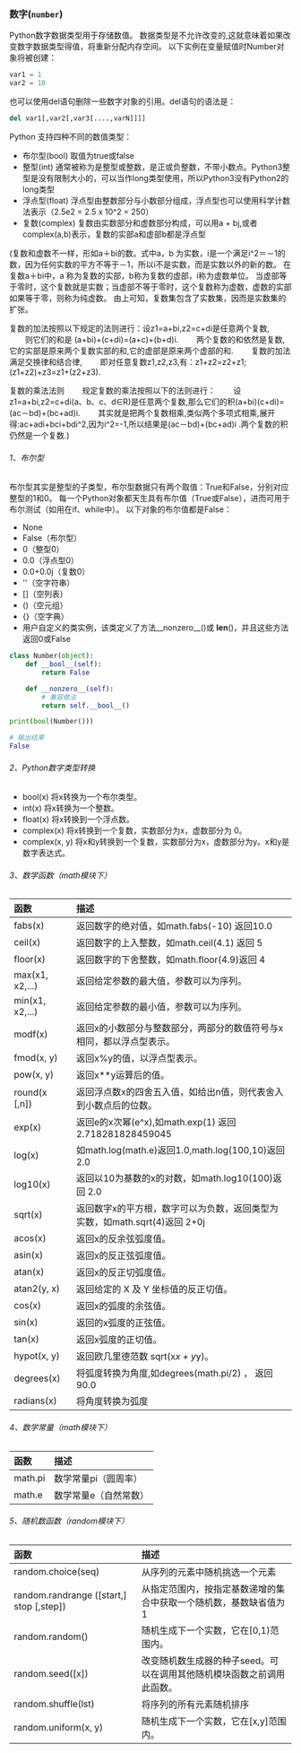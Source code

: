 ### 数字(```number```)

Python数字数据类型用于存储数值。
数据类型是不允许改变的,这就意味着如果改变数字数据类型得值，将重新分配内存空间。
以下实例在变量赋值时Number对象将被创建：

```python
var1 = 1
var2 = 10
```

也可以使用del语句删除一些数字对象的引用。del语句的语法是：
```python
del var1[,var2[,var3[....,varN]]]]
```

Python 支持四种不同的数值类型：
- 布尔型(bool) 取值为true或false
- 整型(int) 通常被称为是整型或整数，是正或负整数，不带小数点。Python3整型是没有限制大小的，可以当作long类型使用，所以Python3没有Python2的long类型
- 浮点型(float) 浮点型由整数部分与小数部分组成，浮点型也可以使用科学计数法表示（2.5e2 = 2.5 x 10^2 = 250）
- 复数(complex) 复数由实数部分和虚数部分构成，可以用a + bj,或者complex(a,b)表示，复数的实部a和虚部b都是浮点型

(复数和虚数不一样，形如a＋bi的数。式中a，b 为实数，i是一个满足i^2＝－1的数，因为任何实数的平方不等于－1，所以i不是实数，而是实数以外的新的数。
在复数a＋bi中，a 称为复数的实部，b称为复数的虚部，i称为虚数单位。
当虚部等于零时，这个复数就是实数；当虚部不等于零时，这个复数称为虚数，虚数的实部如果等于零，则称为纯虚数。
由上可知，复数集包含了实数集，因而是实数集的扩张。

 复数的加法按照以下规定的法则进行：设z1=a+bi,z2=c+di是任意两个复数,
 　　则它们的和是 (a+bi)+(c+di)=(a+c)+(b+d)i.
 　　两个复数的和依然是复数,它的实部是原来两个复数实部的和,它的虚部是原来两个虚部的和.
 　　复数的加法满足交换律和结合律,
 　　即对任意复数z1,z2,z3,有：z1+z2=z2+z1; (z1+z2)+z3=z1+(z2+z3).

 复数的乘法法则
 　　规定复数的乘法按照以下的法则进行：
 　　设z1=a+bi,z2=c+di(a、b、c、d∈R)是任意两个复数,那么它们的积(a+bi)(c+di)=(ac－bd)+(bc+ad)i.
 　　其实就是把两个复数相乘,类似两个多项式相乘,展开得:ac+adi+bci+bdi^2,因为i^2=-1,所以结果是(ac－bd)+(bc+ad)i .两个复数的积仍然是一个复数.)

###### 1、布尔型
布尔型其实是整型的子类型，布尔型数据只有两个取值：True和False，分别对应整型的1和0。
每一个Python对象都天生具有布尔值（True或False），进而可用于布尔测试（如用在if、while中）。
以下对象的布尔值都是False：
- None
- False（布尔型）
- 0（整型0）
- 0.0（浮点型0）
- 0.0+0.0j（复数0）
- ''（空字符串）
- []（空列表）
- ()（空元组）
- {}（空字典）
- 用户自定义的类实例，该类定义了方法__nonzero__()或 __len__()，并且这些方法返回0或False

```python
class Number(object):
    def __bool__(self):
        return False

    def __nonzero__(self):
        # 兼容做法
        return self.__bool__()

print(bool(Number()))

# 输出结果
False
```

###### 2、Python数字类型转换
- bool(x) 将x转换为一个布尔类型。
- int(x) 将x转换为一个整数。
- float(x) 将x转换到一个浮点数。
- complex(x) 将x转换到一个复数，实数部分为x，虚数部分为 0。
- complex(x, y) 将x和y转换到一个复数，实数部分为x，虚数部分为y。x和y是数字表达式。

###### 3、数学函数（math模块下）

| 函数 | 描述 |
| :--- | :--- |
|fabs(x)|返回数字的绝对值，如math.fabs(-10) 返回10.0|
|ceil(x)|返回数字的上入整数，如math.ceil(4.1) 返回 5|
|floor(x)|返回数字的下舍整数，如math.floor(4.9)返回 4|
|max(x1, x2,...)|返回给定参数的最大值，参数可以为序列。|
|min(x1, x2,...)|返回给定参数的最小值，参数可以为序列。|
|modf(x)|返回x的小数部分与整数部分，两部分的数值符号与x相同，都以浮点型表示。|
|fmod(x, y)|返回x%y的值，以浮点型表示。|
|pow(x, y)|	返回x**y运算后的值。|
|round(x [,n])|	返回浮点数x的四舍五入值，如给出n值，则代表舍入到小数点后的位数。|
|exp(x)|返回e的x次幂(e^x),如math.exp(1) 返回2.718281828459045|
|log(x)|如math.log(math.e)返回1.0,math.log(100,10)返回2.0|
|log10(x)|返回以10为基数的x的对数，如math.log10(100)返回 2.0|
|sqrt(x)|	返回数字x的平方根，数字可以为负数，返回类型为实数，如math.sqrt(4)返回 2+0j|
|acos(x)|	返回x的反余弦弧度值。|
|asin(x)|	返回x的反正弦弧度值。|
|atan(x)|	返回x的反正切弧度值。|
|atan2(y, x)|返回给定的 X 及 Y 坐标值的反正切值。|
|cos(x)|	返回x的弧度的余弦值。|
|sin(x)|	返回的x弧度的正弦值。|
|tan(x)|返回x弧度的正切值。|
|hypot(x, y)|返回欧几里德范数 sqrt(x*x + y*y)。|
|degrees(x)|将弧度转换为角度,如degrees(math.pi/2) ， 返回90.0|
|radians(x)|将角度转换为弧度|

###### 4、数学常量（math模块下）

| 函数 | 描述 |
| :--- | :--- |
|math.pi |数学常量pi（圆周率）|
|math.e |数学常量e（自然常数）|

###### 5、随机数函数（random模块下）

| 函数 | 描述 |
| :--- | :--- |
|random.choice(seq)|从序列的元素中随机挑选一个元素|
|random.randrange ([start,] stop [,step])|	从指定范围内，按指定基数递增的集合中获取一个随机数，基数缺省值为1|
|random.random()|随机生成下一个实数，它在[0,1)范围内。|
|random.seed([x])|改变随机数生成器的种子seed。可以在调用其他随机模块函数之前调用此函数。|
|random.shuffle(lst)|将序列的所有元素随机排序|
|random.uniform(x, y)|	随机生成下一个实数，它在[x,y]范围内。|
